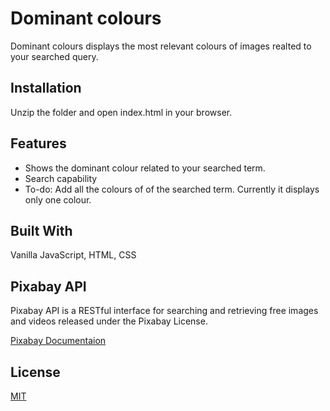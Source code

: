 # Dominant colours

Dominant colours displays the most relevant colours of images realted to your searched query.

## Installation

Unzip the folder and open index.html in your browser.

## Features

- Shows the dominant colour related to your searched term.
- Search capability
- To-do: Add all the colours of of the searched term. Currently it displays only one colour.

## Built With

Vanilla JavaScript, HTML, CSS

## Pixabay API

Pixabay API is a RESTful interface for searching and retrieving free images and videos released under the Pixabay License.

[Pixabay Documentaion](https://pixabay.com/api/docs/)

## License

[MIT](https://choosealicense.com/licenses/mit/)
